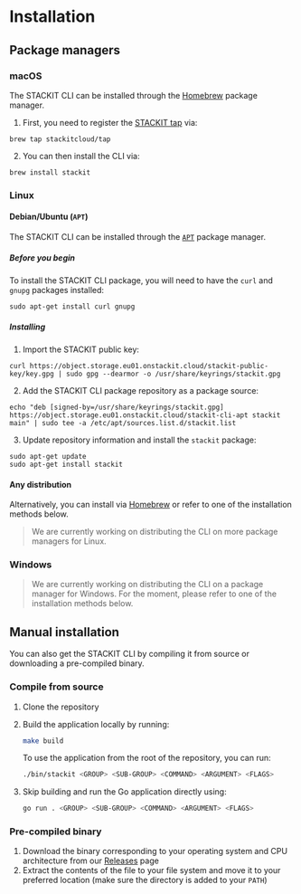 # Installation

## Package managers

### macOS

The STACKIT CLI can be installed through the [Homebrew](https://brew.sh/) package manager.

1. First, you need to register the [STACKIT tap](https://github.com/stackitcloud/homebrew-tap) via:

```shell
brew tap stackitcloud/tap
```

2. You can then install the CLI via:

```shell
brew install stackit
```

### Linux

#### Debian/Ubuntu (`APT`)

The STACKIT CLI can be installed through the [`APT`](https://ubuntu.com/server/docs/package-management) package manager.

##### Before you begin

To install the STACKIT CLI package, you will need to have the `curl` and `gnupg` packages installed:
```shell
sudo apt-get install curl gnupg
```

##### Installing

1. Import the STACKIT public key:

```shell
curl https://object.storage.eu01.onstackit.cloud/stackit-public-key/key.gpg | sudo gpg --dearmor -o /usr/share/keyrings/stackit.gpg
```

2. Add the STACKIT CLI package repository as a package source:

```shell
echo "deb [signed-by=/usr/share/keyrings/stackit.gpg] https://object.storage.eu01.onstackit.cloud/stackit-cli-apt stackit main" | sudo tee -a /etc/apt/sources.list.d/stackit.list
```

3. Update repository information and install the `stackit` package:

```shell
sudo apt-get update
sudo apt-get install stackit
```

#### Any distribution

Alternatively, you can install via [Homebrew](https://brew.sh/) or refer to one of the installation methods below.

> We are currently working on distributing the CLI on more package managers for Linux.

### Windows

> We are currently working on distributing the CLI on a package manager for Windows. For the moment, please refer to one of the installation methods below.

## Manual installation

You can also get the STACKIT CLI by compiling it from source or downloading a pre-compiled binary.

### Compile from source

1. Clone the repository
2. Build the application locally by running:

   ```bash
   make build
   ```

   To use the application from the root of the repository, you can run:

   ```bash
   ./bin/stackit <GROUP> <SUB-GROUP> <COMMAND> <ARGUMENT> <FLAGS>
   ```

3. Skip building and run the Go application directly using:

   ```bash
   go run . <GROUP> <SUB-GROUP> <COMMAND> <ARGUMENT> <FLAGS>
   ```

### Pre-compiled binary

1. Download the binary corresponding to your operating system and CPU architecture from our [Releases](https://github.com/stackitcloud/stackit-cli/releases) page
2. Extract the contents of the file to your file system and move it to your preferred location (make sure the directory is added to your `PATH`)

